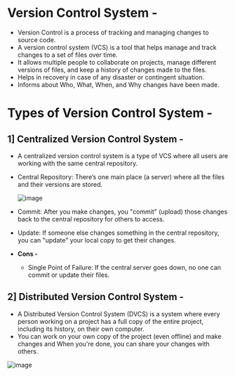 # Version Control System -
- Version Control is a process of tracking and managing changes to source code.
- A version control system (VCS) is a tool that helps manage and track changes to a set of files over time.
- It allows multiple people to collaborate on projects, manage different versions of files, and keep a history of changes made to the files.
- Helps in recovery in case of any disaster or contingent situation.
- Informs about Who, What, When, and Why changes have been made.

# Types of Version Control System -
## 1] Centralized Version Control System -
- A centralized version control system is a type of VCS where all users are working with the same central repository.
- Central Repository: There’s one main place (a server) where all the files and their versions are stored.

  ![image](https://github.com/user-attachments/assets/ec3f9fde-b92c-492e-953e-a63134d44823)

- Commit: After you make changes, you "commit" (upload) those changes back to the central repository for others to access.
- Update: If someone else changes something in the central repository, you can "update" your local copy to get their changes.
- **Cons -**
  - Single Point of Failure: If the central server goes down, no one can commit or update their files.

## 2] Distributed Version Control System -
- A Distributed Version Control System (DVCS) is a system where every person working on a project has a full copy of the entire project, including its history, on their own computer.
- You can work on your own copy of the project (even offline) and make changes and When you're done, you can share your changes with others.


![image](https://github.com/user-attachments/assets/a8b97919-0677-4cc2-9553-d01985fe84bf)
